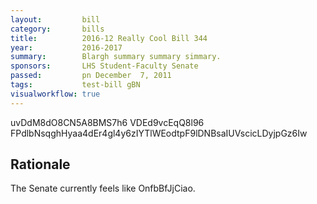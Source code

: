```yaml
---
layout:         bill
category:       bills
title:          2016-12 Really Cool Bill 344
year:           2016-2017
summary:        Blargh summary summary simmary.
sponsors:       LHS Student-Faculty Senate
passed:         pn December  7, 2011
tags:           test-bill gBN
visualworkflow: true
---
```



uvDdM8dO8CN5A8BMS7h6 VDEd9vcEqQ8l96 FPdlbNsqghHyaa4dEr4gl4y6zIYTlWEodtpF9lDNBsaIUVscicLDyjpGz6Iw 




Rationale
---------
The Senate currently feels like OnfbBfJjCiao.
